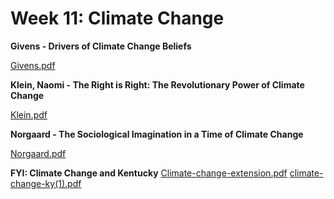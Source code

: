 # Week 11: Climate Change

**Givens - Drivers of Climate Change Beliefs**

[Givens.pdf](./Givens.pdf)

**Klein, Naomi - The Right is Right: The Revolutionary Power of Climate Change**

[Klein.pdf](./Klein.pdf)

**Norgaard - The Sociological Imagination in a Time of Climate Change**

[Norgaard.pdf](./Norgaard.pdf)

**FYI: Climate Change and Kentucky**
[Climate-change-extension.pdf](./Climate-change-extension.pdf)
[climate-change-ky(1).pdf](./climate-change-ky(1).pdf)